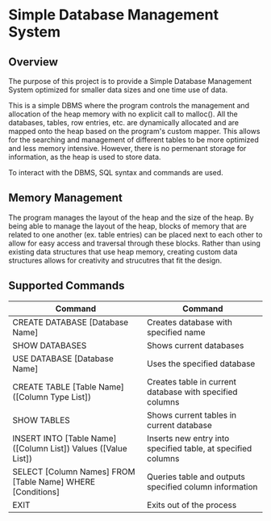 # Simple Database Management System

## Overview
The purpose of this project is to provide a Simple Database Management System optimized for smaller data sizes and one time use of data.

This is a simple DBMS where the program controls the management and allocation of the heap memory with no explicit call to malloc(). All the databases, tables, row entries, etc. are dynamically allocated and are mapped onto the heap based on the program's custom mapper. This allows for the searching and management of different tables to be more optimized and less memory intensive. However, there is no permenant storage for information, as the heap is used to store data.

To interact with the DBMS, SQL syntax and commands are used.

## Memory Management
The program manages the layout of the heap and the size of the heap. By being able to manage the layout of the heap, blocks of memory that are related to one another (ex. table entries) can be placed next to each other to allow for easy access and traversal through these blocks. Rather than using existing data structures that use heap memory, creating custom data structures allows for creativity and strucutres that fit the design. 

## Supported Commands

| Command  | Command |
| ------------- | ------------- |
| CREATE DATABASE [Database Name]  | Creates database with specified name |
| SHOW DATABASES  | Shows current databases |
| USE DATABASE   [Database Name] | Uses the specified database  |
| CREATE TABLE [Table Name] ([Column Type List])  | Creates table in current database with specified columns |
| SHOW TABLES | Shows current tables in current database |
| INSERT INTO [Table Name] ([Column List]) Values ([Value List]) | Inserts new entry into specified table, at specified columns |
| SELECT [Column Names] FROM [Table Name] WHERE [Conditions] | Queries table and outputs specified column information |
| EXIT | Exits out of the process |
